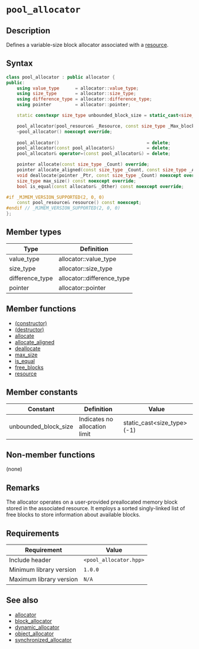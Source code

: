 # `pool_allocator`

## Description

Defines a variable-size block allocator associated with a [resource](../pool_resource/pool_resource.md).

## Syntax

```cpp
class pool_allocator : public allocator {
public:
    using value_type      = allocator::value_type;
    using size_type       = allocator::size_type;
    using difference_type = allocator::difference_type;
    using pointer         = allocator::pointer;

    static constexpr size_type unbounded_block_size = static_cast<size_type>(-1);

    pool_allocator(pool_resource& _Resource, const size_type _Max_block_size = unbounded_block_size);
    ~pool_allocator() noexcept override;
    
    pool_allocator()                                 = delete;
    pool_allocator(const pool_allocator&)            = delete;
    pool_allocator& operator=(const pool_allocator&) = delete;

    pointer allocate(const size_type _Count) override;
    pointer allocate_aligned(const size_type _Count, const size_type _Align) override;
    void deallocate(pointer _Ptr, const size_type _Count) noexcept override;
    size_type max_size() const noexcept override;
    bool is_equal(const allocator& _Other) const noexcept override;

#if _MJMEM_VERSION_SUPPORTED(2, 0, 0)
    const pool_resource& resource() const noexcept;
#endif // _MJMEM_VERSION_SUPPORTED(2, 0, 0)
};
```

## Member types

| Type            | Definition                 |
|-----------------|----------------------------|
| value_type      | allocator::value_type      |
| size_type       | allocator::size_type       |
| difference_type | allocator::difference_type |
| pointer         | allocator::pointer         |

## Member functions

- [(constructor)](pool_allocator-ctor.md)
- [(destructor)](pool_allocator-dtor.md)
- [allocate](pool_allocator-allocate.md)
- [allocate_aligned](pool_allocator-allocate_aligned.md)
- [deallocate](pool_allocator-deallocate.md)
- [max_size](pool_allocator-max_size.md)
- [is_equal](pool_allocator-is_equal.md)
- [free_blocks](pool_allocator-free_blocks.md)
- [resource](pool_allocator-resource.md)

## Member constants

| Constant             | Definition                    | Value                      |
|----------------------|-------------------------------|----------------------------|
| unbounded_block_size | Indicates no allocation limit | static_cast<size_type>(-1) |

## Non-member functions

(none)

## Remarks

The allocator operates on a user-provided preallocated memory block stored in the associated resource. It employs a sorted 
singly-linked list of free blocks to store information about available blocks.

## Requirements

| Requirement             | Value                  |
|-------------------------|------------------------|
| Include header          | `<pool_allocator.hpp>` |
| Minimum library version | `1.0.0`                |
| Maximum library version | `N/A`                  |

## See also

- [allocator](../allocator/allocator.md)
- [block_allocator](../block_allocator/block_allocator.md)
- [dynamic_allocator](../dynamic_allocator/dynamic_allocator.md)
- [object_allocator](../object_allocator/object_allocator.md)
- [synchronized_allocator](../synchronized_allocator/synchronized_allocator.md)